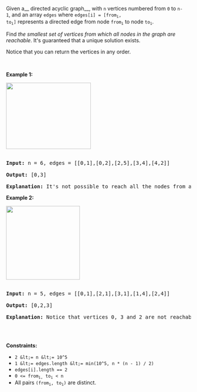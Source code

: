 Given a__&nbsp;directed acyclic graph__,&nbsp;with&nbsp;`` n ``&nbsp;vertices numbered from&nbsp;`` 0 ``&nbsp;to&nbsp;`` n-1 ``,&nbsp;and an array&nbsp;`` edges ``&nbsp;where&nbsp;<code>edges[i] = [from<sub>i</sub>, to<sub>i</sub>]</code>&nbsp;represents a directed edge from node&nbsp;<code>from<sub>i</sub></code>&nbsp;to node&nbsp;<code>to<sub>i</sub></code>.

Find _the smallest set of vertices from which all nodes in the graph are reachable_. It's guaranteed that a unique solution exists.

Notice that you can return the vertices in any order.

&nbsp;

__Example 1:__

<img alt="" src="https://assets.leetcode.com/uploads/2020/07/07/untitled22.png" style="width: 231px; height: 181px;"/>

<pre>
<strong>Input:</strong> n = 6, edges = [[0,1],[0,2],[2,5],[3,4],[4,2]]
<strong>Output:</strong> [0,3]
<b>Explanation: </b>It's not possible to reach all the nodes from a single vertex. From 0 we can reach [0,1,2,5]. From 3 we can reach [3,4,2,5]. So we output [0,3].</pre>

__Example 2:__

<img alt="" src="https://assets.leetcode.com/uploads/2020/07/07/untitled.png" style="width: 201px; height: 201px;"/>

<pre>
<strong>Input:</strong> n = 5, edges = [[0,1],[2,1],[3,1],[1,4],[2,4]]
<strong>Output:</strong> [0,2,3]
<strong>Explanation: </strong>Notice that vertices 0, 3 and 2 are not reachable from any other node, so we must include them. Also any of these vertices can reach nodes 1 and 4.
</pre>

&nbsp;

__Constraints:__

*   `` 2 &lt;= n &lt;= 10^5 ``
*   `` 1 &lt;= edges.length &lt;= min(10^5, n * (n - 1) / 2) ``
*   `` edges[i].length == 2 ``
*   <code>0 &lt;= from<sub>i,</sub>&nbsp;to<sub>i</sub> &lt; n</code>
*   All pairs <code>(from<sub>i</sub>, to<sub>i</sub>)</code> are distinct.